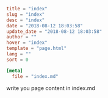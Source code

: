 ```toml
title = "index"
slug = "index"
desc = "index"
date = "2018-08-12 18:03:58"
update_date = "2018-08-12 18:03:58"
author = ""
hover = "index"
template = "page.html"
lang = ""
sort = 0

[meta]
  file = "index.md"
```

write you page content in index.md